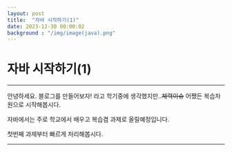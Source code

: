 ```yaml
---
layout: post
title:  "자바 시작하기(1)"
date: 2023-12-30 00:00:02
background : "/img/image(java).png"
---
```


# 자바 시작하기(1)

***
안녕하세요. 블로그를 만들어보자! 라고 학기중에 생각했지만..~~체력이슈~~ 어쨌든 복습차원으로 시작해봅시다.


자바에서는 주로 학교에서 배우고 복습겸 과제로 올릴예정입니다. 

첫번째 과제부터 빠르게 처리해봅시다. 

***
<br>
